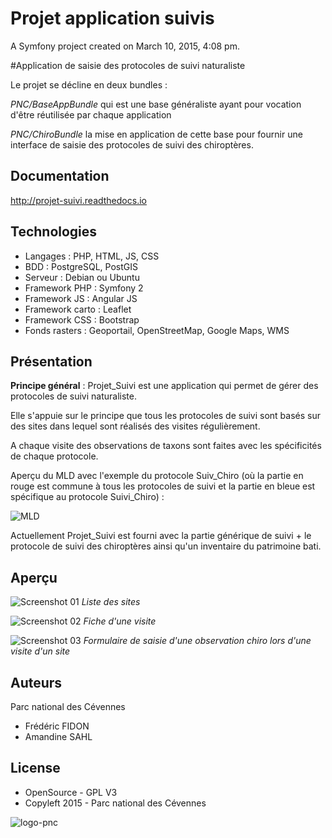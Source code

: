 Projet application suivis
=========================

A Symfony project created on March 10, 2015, 4:08 pm.

#Application de saisie des protocoles de suivi naturaliste

Le projet se décline en deux bundles :

*PNC/BaseAppBundle* qui est une base généraliste ayant pour vocation d'être réutilisée par chaque application

*PNC/ChiroBundle* la mise en application de cette base pour fournir une interface de saisie des protocoles de suivi des chiroptères.


Documentation
------------

http://projet-suivi.readthedocs.io


Technologies
------------

- Langages : PHP, HTML, JS, CSS
- BDD : PostgreSQL, PostGIS
- Serveur : Debian ou Ubuntu
- Framework PHP : Symfony 2
- Framework JS : Angular JS
- Framework carto : Leaflet
- Framework CSS : Bootstrap
- Fonds rasters : Geoportail, OpenStreetMap, Google Maps, WMS


Présentation
------------

**Principe général** : Projet_Suivi est une application qui permet de gérer des protocoles de suivi naturaliste. 

Elle s'appuie sur le principe que tous les protocoles de suivi sont basés sur des sites dans lequel sont réalisés des visites régulièrement. 

A chaque visite des observations de taxons sont faites avec les spécificités de chaque protocole. 

Aperçu du MLD avec l'exemple du protocole Suiv_Chiro (où la partie en rouge est commune à tous les protocoles de suivi et la partie en bleue est spécifique au protocole Suivi_Chiro) :

![MLD](http://geonature.fr/img/MLD_suivi_chiro.png)

Actuellement Projet_Suivi est fourni avec la partie générique de suivi + le protocole de suivi des chiroptères ainsi qu'un inventaire du patrimoine bati. 

Aperçu
------

![Screenshot 01](http://geonature.fr/img/screenshot_chiro_01.jpg)
*Liste des sites*

![Screenshot 02](http://geonature.fr/img/screenshot_chiro_02.jpg)
*Fiche d'une visite*

![Screenshot 03](http://geonature.fr/img/screenshot_chiro_03.jpg)
*Formulaire de saisie d'une observation chiro lors d'une visite d'un site*


Auteurs
-------

Parc national des Cévennes

* Frédéric FIDON
* Amandine SAHL


License
-------

* OpenSource - GPL V3
* Copyleft 2015 - Parc national des Cévennes

![logo-pnc](http://geonature.fr/img/logo-pnc.jpg)

